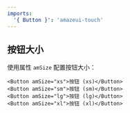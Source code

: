 ```yaml
---
imports:
  '{ Button }': 'amazeui-touch'
---
```


## 按钮大小

使用属性 `amSize` 配置按钮大小：

```demo
<Button amSize="xs">按钮 (xs)</Button>
<Button amSize="sm">按钮 (sm)</Button>
<Button amSize="lg">按钮 (lg)</Button>
<Button amSize="xl">按钮 (xl)</Button>
```
